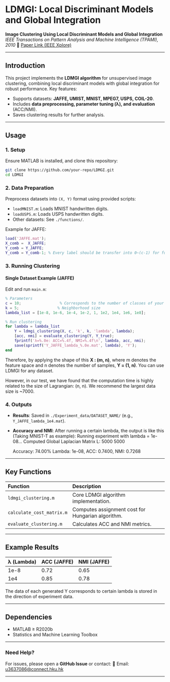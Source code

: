 # **LDMGI: Local Discriminant Models and Global Integration**

**Image Clustering Using Local Discriminant Models and Global Integration**
*IEEE Transactions on Pattern Analysis and Machine Intelligence (TPAMI), 2010*
🔗 [Paper Link (IEEE Xplore)](https://ieeexplore.ieee.org/document/5481703)

------

## **Introduction**

This project implements the **LDMGI algorithm** for unsupervised image clustering, combining local discriminant models with global integration for robust performance. Key features:

- Supports datasets: **JAFFE, UMIST, MNIST, MPEG7, USPS, COIL-20**.
- Includes **data preprocessing, parameter tuning (λ), and evaluation** (ACC/NMI).
- Saves clustering results for further analysis.

------

## **Usage**

### **1. Setup**

Ensure MATLAB is installed, and clone this repository:

```bash
git clone https://github.com/your-repo/LDMGI.git
cd LDMGI
```

### **2. Data Preparation**

Preprocess datasets into `(X, Y)` format using provided scripts:

- `loadMNIST.m`: Loads MNIST handwritten digits.
- `loadUSPS.m`: Loads USPS handwritten digits.
- Other datasets: See `./functions/`.

Example for JAFFE:

```matlab
load('JAFFE.mat');
X_comb =  X_JAFFE;
Y_comb = Y_JAFFE;
Y_comb = Y_comb-1; % Every label should be transfer into 0~(c-1) for further data processing
```

### **3. Running Clustering**

#### **Single Dataset Example (JAFFE)**

Edit and run `main.m`:

```matlab
% Parameters
c = 10;                 % Corresponds to the number of classes of your dataset
k = 5;                 % Neighborhood size
lambda_list = [1e-8, 1e-6, 1e-4, 1e-2, 1, 1e2, 1e4, 1e6, 1e8];  

% Run clustering
for lambda = lambda_list
    Y = ldmgi_clustering(X, c, 'k', k, 'lambda', lambda);
    [acc, nmi] = evaluate_clustering(Y, Y_true);
    fprintf('λ=%.0e: ACC=%.4f, NMI=%.4f\n', lambda, acc, nmi);
    save(sprintf('Y_JAFFE_lambda_%.0e.mat', lambda), 'Y');
end
```

Therefore, by applying the shape of this **X : (m, n)**, where m denotes the feature space and n denotes the number of samples, **Y = (1, n)**. You can use LDMGI for any dataset.

However, in our test, we have found that the computation time is highly related to the size of Lagrangian: (n, n). We recommend the largest data size is ~7000.    

### **4. Outputs**

- **Results**: Saved in `./Experiment_data/DATASET_NAME/` (e.g., `Y_JAFFE_lambda_1e4.mat`).

- **Accuracy and NMI**: After running a certain lambda, the output is like this (Taking MNIST-T as example): 
  Running experiment with lambda = 1e-08...
  Computed Global Laplacian Matrix L:
          5000        5000

  Accuracy: 74.00%
  Lambda: 1e-08, ACC: 0.7400, NMI: 0.7268

------

## **Key Functions**

| Function                  | Description                                       |
| :------------------------ | :------------------------------------------------ |
| `ldmgi_clustering.m`      | Core LDMGI algorithm implementation.              |
| `calculate_cost_matrix.m` | Computes assignment cost for Hungarian algorithm. |
| `evaluate_clustering.m`   | Calculates ACC and NMI metrics.                   |

------

## **Example Results**

| λ (Lambda) | ACC (JAFFE) | NMI (JAFFE) |
| :--------- | :---------- | :---------- |
| 1e-8       | 0.72        | 0.65        |
| 1e4        | 0.85        | 0.78        |

The data of each generated Y corresponds to certain lambda is stored in the direction of experiment data. 

------

## **Dependencies**

- MATLAB ≥ R2020b
- Statistics and Machine Learning Toolbox

------

### **Need Help?**

For issues, please open a **GitHub Issue** or contact:
📧 Email: [u3637086@connect.hku.hk](https://mailto:your-email@example.com/)

------

